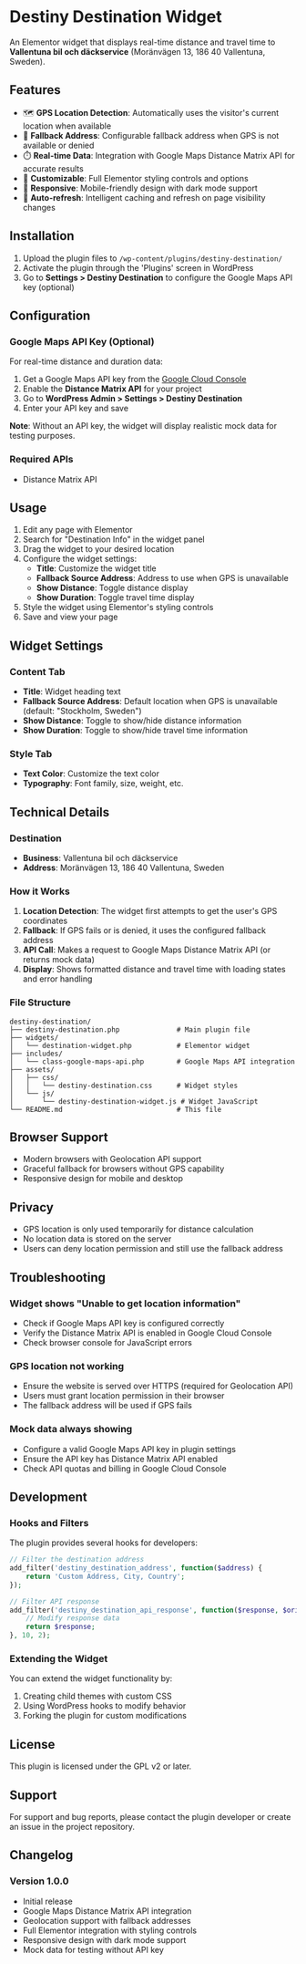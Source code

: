 # Destiny Destination Widget

An Elementor widget that displays real-time distance and travel time to **Vallentuna bil och däckservice** (Moränvägen 13, 186 40 Vallentuna, Sweden).

## Features

- 🗺️ **GPS Location Detection**: Automatically uses the visitor's current location when available
- 📍 **Fallback Address**: Configurable fallback address when GPS is not available or denied
- ⏱️ **Real-time Data**: Integration with Google Maps Distance Matrix API for accurate results
- 🎨 **Customizable**: Full Elementor styling controls and options
- 📱 **Responsive**: Mobile-friendly design with dark mode support
- 🔄 **Auto-refresh**: Intelligent caching and refresh on page visibility changes

## Installation

1. Upload the plugin files to `/wp-content/plugins/destiny-destination/`
2. Activate the plugin through the 'Plugins' screen in WordPress
3. Go to **Settings > Destiny Destination** to configure the Google Maps API key (optional)

## Configuration

### Google Maps API Key (Optional)

For real-time distance and duration data:

1. Get a Google Maps API key from the [Google Cloud Console](https://console.cloud.google.com/)
2. Enable the **Distance Matrix API** for your project
3. Go to **WordPress Admin > Settings > Destiny Destination**
4. Enter your API key and save

**Note**: Without an API key, the widget will display realistic mock data for testing purposes.

### Required APIs
- Distance Matrix API

## Usage

1. Edit any page with Elementor
2. Search for "Destination Info" in the widget panel
3. Drag the widget to your desired location
4. Configure the widget settings:
   - **Title**: Customize the widget title
   - **Fallback Source Address**: Address to use when GPS is unavailable
   - **Show Distance**: Toggle distance display
   - **Show Duration**: Toggle travel time display
5. Style the widget using Elementor's styling controls
6. Save and view your page

## Widget Settings

### Content Tab
- **Title**: Widget heading text
- **Fallback Source Address**: Default location when GPS is unavailable (default: "Stockholm, Sweden")
- **Show Distance**: Toggle to show/hide distance information
- **Show Duration**: Toggle to show/hide travel time information

### Style Tab
- **Text Color**: Customize the text color
- **Typography**: Font family, size, weight, etc.

## Technical Details

### Destination
- **Business**: Vallentuna bil och däckservice
- **Address**: Moränvägen 13, 186 40 Vallentuna, Sweden

### How it Works

1. **Location Detection**: The widget first attempts to get the user's GPS coordinates
2. **Fallback**: If GPS fails or is denied, it uses the configured fallback address
3. **API Call**: Makes a request to Google Maps Distance Matrix API (or returns mock data)
4. **Display**: Shows formatted distance and travel time with loading states and error handling

### File Structure

```
destiny-destination/
├── destiny-destination.php              # Main plugin file
├── widgets/
│   └── destination-widget.php           # Elementor widget
├── includes/
│   └── class-google-maps-api.php        # Google Maps API integration
├── assets/
│   ├── css/
│   │   └── destiny-destination.css      # Widget styles
│   └── js/
│       └── destiny-destination-widget.js # Widget JavaScript
└── README.md                            # This file
```

## Browser Support

- Modern browsers with Geolocation API support
- Graceful fallback for browsers without GPS capability
- Responsive design for mobile and desktop

## Privacy

- GPS location is only used temporarily for distance calculation
- No location data is stored on the server
- Users can deny location permission and still use the fallback address

## Troubleshooting

### Widget shows "Unable to get location information"
- Check if Google Maps API key is configured correctly
- Verify the Distance Matrix API is enabled in Google Cloud Console
- Check browser console for JavaScript errors

### GPS location not working
- Ensure the website is served over HTTPS (required for Geolocation API)
- Users must grant location permission in their browser
- The fallback address will be used if GPS fails

### Mock data always showing
- Configure a valid Google Maps API key in plugin settings
- Ensure the API key has Distance Matrix API enabled
- Check API quotas and billing in Google Cloud Console

## Development

### Hooks and Filters

The plugin provides several hooks for developers:

```php
// Filter the destination address
add_filter('destiny_destination_address', function($address) {
    return 'Custom Address, City, Country';
});

// Filter API response
add_filter('destiny_destination_api_response', function($response, $origin) {
    // Modify response data
    return $response;
}, 10, 2);
```

### Extending the Widget

You can extend the widget functionality by:

1. Creating child themes with custom CSS
2. Using WordPress hooks to modify behavior
3. Forking the plugin for custom modifications

## License

This plugin is licensed under the GPL v2 or later.

## Support

For support and bug reports, please contact the plugin developer or create an issue in the project repository.

## Changelog

### Version 1.0.0
- Initial release
- Google Maps Distance Matrix API integration
- Geolocation support with fallback addresses
- Full Elementor integration with styling controls
- Responsive design with dark mode support
- Mock data for testing without API key 